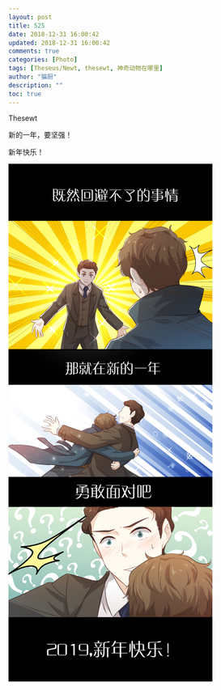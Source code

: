 ```yaml
---
layout: post
title: 525
date: 2018-12-31 16:00:42
updated: 2018-12-31 16:00:42
comments: true
categories: [Photo]
tags: [Theseus/Newt, thesewt, 神奇动物在哪里]
author: "猫厨"
description: ""
toc: true
---
```


<p>Thesewt</p> 
<p>新的一年，要坚强！</p> 
<p>新年快乐！</p>

![](https://raw.githubusercontent.com/alicewish/meowchain247/master/img_cVZNdzJtQk9JV2NjeEhRWjVZTVFaZVQxcEVsait3Um5WVzBpb3NLUUZFM09PaStMbElLSG5RPT0.jpg)